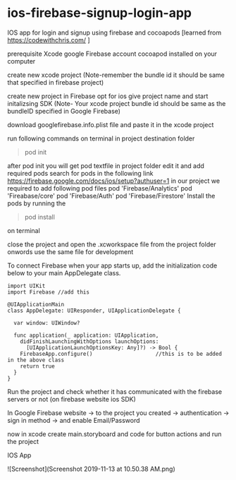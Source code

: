 # ios-firebase-signup-login-app
IOS app for login and signup using firebase and cocoapods [learned from https://codewithchris.com/ ]


prerequisite
Xcode
google Firebase account
cocoapod installed on your computer


create new xcode project
(Note-remember the bundle id it should be same that specified in firebase project)
 
create new project in Firebase
opt for ios 
give project name 
and start initalizsing SDK
(Note- Your xcode project bundle id should be same as the bundleID specified in Google Firebase)

download googlefirebase.info.plist file and paste it in the xcode project

run following commands on terminal in project destination folder 
>pod init 

after pod init you will get pod textfile in project folder
edit it and add required pods search for pods in the following link https://firebase.google.com/docs/ios/setup?authuser=1
in our project we required to add following pod files
pod 'Firebase/Analytics'
pod 'Fireabase/core'
pod 'Firebase/Auth'
pod 'Firebase/Firestore'
Install the pods by running the 

>pod install 

on terminal 

close the project and open the .xcworkspace file from the project folder onwords use the same file for development

To connect Firebase when your app starts up, add the initialization code below to your main AppDelegate class.

~~~
import UIKit
import Firebase //add this 

@UIApplicationMain
class AppDelegate: UIResponder, UIApplicationDelegate {

  var window: UIWindow?

  func application(_ application: UIApplication,
    didFinishLaunchingWithOptions launchOptions:
      [UIApplicationLaunchOptionsKey: Any]?) -> Bool {
    FirebaseApp.configure()                    //this is to be added in the above class
    return true
  }
}
~~~

Run the project and check whether it has communicated with the firebase servers or not (on firebase website ios SDK)


In Google Firebase website -> to the project you created -> authentication -> sign in method -> and enable Email/Password

now in xcode create main.storyboard and code for button actions and run the project


IOS App 

![Screenshot](Screenshot 2019-11-13 at 10.50.38 AM.png)



